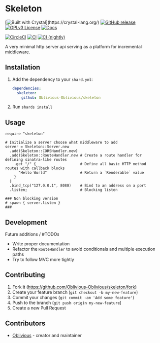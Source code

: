 # Skeleton

[![Built with Crystal](https://img.shields.io/badge/built%20with-crystal-000000.svg?)](https://crystal-lang.org/)
[![GitHub release](https://img.shields.io/github/release/Oblivious-Oblivious/skeleton.svg)](https://github.com/Oblivious-Oblivious/skeleton/releases)
[![GPLv3 License](https://img.shields.io/badge/license-GPL%20v3-yellow.svg)](./COPYING)
[![Docs](https://img.shields.io/badge/docs-available-purple.svg)](https://oblivious-oblivious.github.io/skeleton)

[![CircleCI](https://circleci.com/gh/Oblivious-Oblivious/skeleton.svg?style=shield)](https://circleci.com/gh/Oblivious-Oblivious/skeleton)
[![CI](https://github.com/Oblivious-Oblivious/skeleton/workflows/CI/badge.svg)](https://github.com/Oblivious-Oblivious/skeleton/actions?query=workflow%3ACI)
[![CI (nightly)](https://github.com/Oblivious-Oblivious/skeleton/workflows/CI%20(nightly)/badge.svg)](https://github.com/Oblivious-Oblivious/skeleton/actions?query=workflow%3A%22CI+%28nightly%29%22)

A very minimal http server api serving as a platform for incremental middleware.

## Installation

1. Add the dependency to your `shard.yml`:

   ```yaml
   dependencies:
     skeleton:
       github: Oblivious-Oblivious/skeleton
   ```

2. Run `shards install`

## Usage

```crystal
require "skeleton"

# Initialize a server choose what middleware to add
server = Skeleton::Server.new
  .add(Skeleton::CORSHandler.new)
  .add(Skeleton::RouteHandler.new # Create a route handler for defining sinatra-like routes
    .get "/" {                    # Define all basic HTTP method routes with callback blocks
      "Hello World"               # Return a `Renderable` value
    }
  )
  .bind_tcp("127.0.0.1", 8080)    # Bind to an address on a port
  .listen;                        # Blocking listen

### Non blocking version
# spawn { server.listen }
###

```

## Development

Future additions / #TODOs

* Write proper documentation
* Refactor the `RouteHandler` to avoid conditionals and multiple execution paths
* Try to follow MVC more tightly

## Contributing

1. Fork it (<https://github.com/Oblivious-Oblivious/skeleton/fork>)
2. Create your feature branch (`git checkout -b my-new-feature`)
3. Commit your changes (`git commit -am 'Add some feature'`)
4. Push to the branch (`git push origin my-new-feature`)
5. Create a new Pull Request

## Contributors

- [Oblivious](https://github.com/Oblivious-Oblivious) - creator and maintainer
